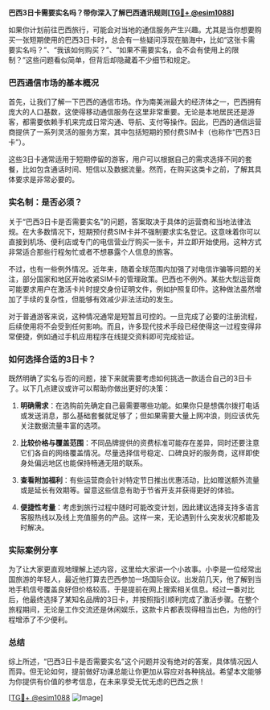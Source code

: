 **巴西3日卡需要实名吗？带你深入了解巴西通讯规则[[TG💪+ @esim1088](https://t.me/s/esim1088)]**

如果你计划前往巴西旅行，可能会对当地的通信服务产生兴趣。尤其是当你想要购买一张短期使用的巴西3日卡时，总会有一些疑问浮现在脑海中，比如“这张卡需要实名吗？”、“我该如何购买？”、“如果不需要实名，会不会有使用上的限制？”这些问题看似简单，但背后却隐藏着不少细节和规定。

### 巴西通信市场的基本概况

首先，让我们了解一下巴西的通信市场。作为南美洲最大的经济体之一，巴西拥有庞大的人口基数，这使得移动通信服务在这里非常重要。无论是本地居民还是游客，都需要依赖手机来完成日常沟通、导航、支付等操作。因此，巴西的通信运营商提供了一系列灵活的服务方案，其中包括短期的预付费SIM卡（也称作“巴西3日卡”）。

这些3日卡通常适用于短期停留的游客，用户可以根据自己的需求选择不同的套餐，比如包含通话时间、短信以及数据流量。然而，在购买这类卡之前，了解其具体要求是非常必要的。

### 实名制：是否必须？

关于“巴西3日卡是否需要实名”的问题，答案取决于具体的运营商和当地法律法规。在大多数情况下，短期预付费SIM卡并不强制要求实名登记。这意味着你可以直接到机场、便利店或专门的电信营业厅购买一张卡，并立即开始使用。这种方式非常适合那些行程匆忙或者不想暴露个人信息的旅客。

不过，也有一些例外情况。近年来，随着全球范围内加强了对电信诈骗等问题的关注，部分国家和地区开始收紧SIM卡的管理政策。巴西也不例外。某些大型运营商可能要求用户在激活卡片时提交身份证明文件，例如护照复印件。这种做法虽然增加了手续的复杂性，但能够有效减少非法活动的发生。

对于普通游客来说，这种情况通常是短暂且可控的。一旦完成了必要的注册流程，后续使用将不会受到任何影响。而且，许多现代技术手段已经使得这一过程变得非常便捷，例如通过手机应用程序在线提交资料即可完成验证。

### 如何选择合适的3日卡？

既然明确了实名与否的问题，接下来就需要考虑如何挑选一款适合自己的3日卡了。以下几点建议或许可以帮助你做出更好的决策：

1. **明确需求**：在选购前先确定自己最需要哪些功能。如果你只是想偶尔拨打电话或发送消息，那么基础套餐就足够了；但如果需要大量上网冲浪，则应该优先关注数据流量丰富的选项。
   
2. **比较价格与覆盖范围**：不同品牌提供的资费标准可能存在差异，同时还要注意它们各自的网络覆盖情况。尽量选择信号稳定、口碑良好的服务商，这样即使身处偏远地区也能保持畅通无阻的联系。

3. **查看附加福利**：有些运营商会针对特定节日推出优惠活动，比如赠送额外流量或是延长有效期等。留意这些信息有助于节省开支并获得更好的体验。

4. **便捷性考量**：考虑到旅行过程中随时可能改变计划，因此建议选择支持多语言客服热线以及线上充值服务的产品。这样一来，无论遇到什么突发状况都能及时解决。

### 实际案例分享

为了让大家更直观地理解上述内容，这里给大家讲一个小故事。小李是一位经常出国旅游的年轻人，最近他打算去巴西参加一场国际会议。出发前几天，他了解到当地手机信号覆盖良好但价格较高，于是提前在网上搜索相关信息。经过一番对比后，他最终选择了某知名品牌的3日卡，并按照指引顺利完成了激活步骤。在整个旅程期间，无论是工作交流还是休闲娱乐，这款卡片都表现得相当出色，为他的行程增添了不少便利。

### 总结

综上所述，“巴西3日卡是否需要实名”这个问题并没有绝对的答案，具体情况因人而异。但无论如何，提前做好功课总能让你更加从容应对各种挑战。希望本文能够为你提供有价值的参考信息，在未来享受无忧无虑的巴西之旅！

[[TG💪+ @esim1088](https://t.me/s/esim1088) ![Image](https://i.postimg.cc/4NQfJmqS/Snipaste-2025-05-13-00-14-12.png)]